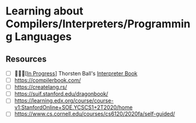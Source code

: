 # Learning about Compilers/Interpreters/Programming Languages

## Resources
- [ ] 🏃🏼‍♀️[[In Progress](https://github.com/savannahostrowski/go-interpreter)] Thorsten Ball's [Interpreter Book](https://interpreterbook.com/)
- [ ] https://compilerbook.com/
- [ ] https://createlang.rs/
- [ ] https://suif.stanford.edu/dragonbook/
- [ ] https://learning.edx.org/course/course-v1:StanfordOnline+SOE.YCSCS1+2T2020/home
- [ ] https://www.cs.cornell.edu/courses/cs6120/2020fa/self-guided/
